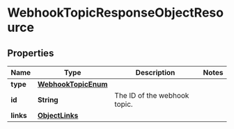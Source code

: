# WebhookTopicResponseObjectResource

## Properties
Name | Type | Description | Notes
------------ | ------------- | ------------- | -------------
**type** | [**WebhookTopicEnum**](WebhookTopicEnum.md) |  | 
**id** | **String** | The ID of the webhook topic. | 
**links** | [**ObjectLinks**](ObjectLinks.md) |  | 
